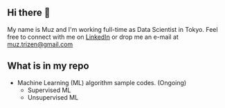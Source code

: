 ## Hi there 👋
My name is Muz and I'm working full-time as Data Scientist in Tokyo. 
Feel free to connect with me on [LinkedIn](https://www.linkedin.com/in/ahmad-muzaffar-baharudin-970698124/) 
or drop me an e-mail at muz.trizen@gmail.com

## What is in my repo

* Machine Learning (ML) algorithm sample codes. (Ongoing)
  * Supervised ML
  * Unsupervised ML
